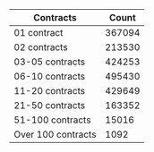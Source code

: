 | Contracts          | Count   |
|--------------------|---------|
| 01 contract | 367094 |
| 02 contracts | 213530 |
| 03-05 contracts | 424253 |
| 06-10 contracts | 495430 |
| 11-20 contracts | 429649 |
| 21-50 contracts | 163352 |
| 51-100 contracts | 15016 |
| Over 100 contracts | 1092 |

